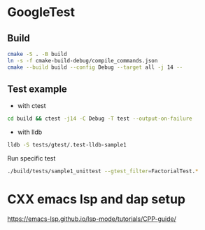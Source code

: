 # GoogleTest

## Build

```sh
cmake -S . -B build
ln -s -f cmake-build-debug/compile_commands.json
cmake --build build --config Debug --target all -j 14 --
```

## Test example

- with ctest

```sh
cd build && ctest -j14 -C Debug -T test --output-on-failure
```

- with lldb

```sh
lldb -S tests/gtest/.test-lldb-sample1
```

Run specific test

```sh
./build/tests/sample1_unittest --gtest_filter=FactorialTest.*
```

# CXX emacs lsp and dap setup
https://emacs-lsp.github.io/lsp-mode/tutorials/CPP-guide/
